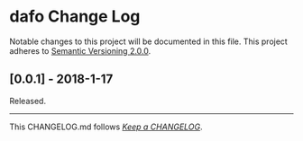 #   dafo Change Log

Notable changes to this project will be documented in this file. This project adheres to [Semantic Versioning 2.0.0](http://semver.org/).

##	[0.0.1] - 2018-1-17

Released.

---
This CHANGELOG.md follows [*Keep a CHANGELOG*](http://keepachangelog.com/).
